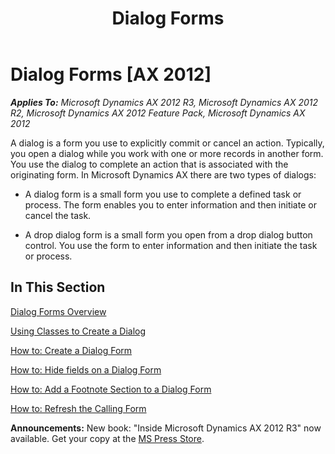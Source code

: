 ﻿---
title: Dialog Forms
TOCTitle: Dialog Forms
ms:assetid: df1705a7-4706-4263-8a22-17ab1da59d69
ms:mtpsurl: https://msdn.microsoft.com/en-us/library/Hh745339(v=AX.60)
ms:contentKeyID: 42607689
ms.date: 05/18/2015
mtps_version: v=AX.60
---

# Dialog Forms [AX 2012]


_**Applies To:** Microsoft Dynamics AX 2012 R3, Microsoft Dynamics AX 2012 R2, Microsoft Dynamics AX 2012 Feature Pack, Microsoft Dynamics AX 2012_

A dialog is a form you use to explicitly commit or cancel an action. Typically, you open a dialog while you work with one or more records in another form. You use the dialog to complete an action that is associated with the originating form. In Microsoft Dynamics AX there are two types of dialogs:

  - A dialog form is a small form you use to complete a defined task or process. The form enables you to enter information and then initiate or cancel the task.

  - A drop dialog form is a small form you open from a drop dialog button control. You use the form to enter information and then initiate the task or process.

## In This Section

[Dialog Forms Overview](dialog-forms-overview.md)

[Using Classes to Create a Dialog](using-classes-to-create-a-dialog.md)

[How to: Create a Dialog Form](how-to-create-a-dialog-form.md)

[How to: Hide fields on a Dialog Form](how-to-hide-fields-on-a-dialog-form.md)

[How to: Add a Footnote Section to a Dialog Form](how-to-add-a-footnote-section-to-a-dialog-form.md)

[How to: Refresh the Calling Form](how-to-refresh-the-calling-form.md)

  
**Announcements:** New book: "Inside Microsoft Dynamics AX 2012 R3" now available. Get your copy at the [MS Press Store](https://www.microsoftpressstore.com/store/inside-microsoft-dynamics-ax-2012-r3-9780735685109).

